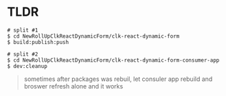 # TLDR

```shell
# split #1
$ cd NewRollUpClkReactDynamicForm/clk-react-dynamic-form
$ build:publish:push

# split #2
$ cd NewRollUpClkReactDynamicForm/clk-react-dynamic-form-consumer-app
$ dev:cleanup
```

> sometimes after packages was rebuil, let consuler app rebuild and broswer refresh alone and it works